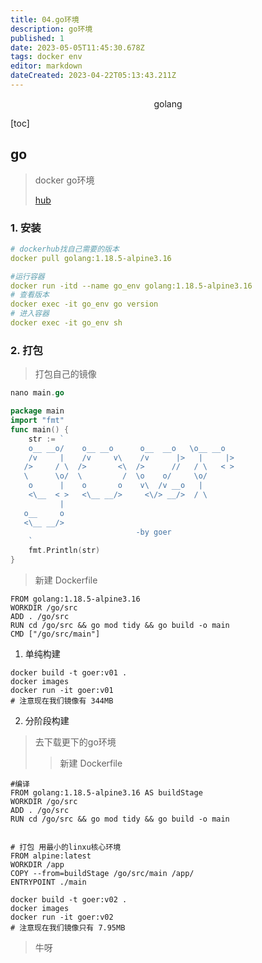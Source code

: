 ```yaml
---
title: 04.go环境
description: go环境
published: 1
date: 2023-05-05T11:45:30.678Z
tags: docker env
editor: markdown
dateCreated: 2023-04-22T05:13:43.211Z
---
```


<center>golang</center>



[toc]





## go

> docker go环境
>
> [hub](https://hub.docker.com/_/golang)

### 1. 安装

```yaml
# dockerhub找自己需要的版本
docker pull golang:1.18.5-alpine3.16

#运行容器
docker run -itd --name go_env golang:1.18.5-alpine3.16
# 查看版本
docker exec -it go_env go version 
# 进入容器
docker exec -it go_env sh
```



### 2. 打包

> 打包自己的镜像

```go
nano main.go

package main
import "fmt"
func main() {
	str := `
	o__ __o/    o__ __o      o__  __o   \o__ __o  
	/v     |    /v     v\    /v      |>   |     |> 
   />     / \  />       <\  />      //   / \   < > 
   \      \o/  \         /  \o    o/     \o/       
	o      |    o       o    v\  /v __o   |        
	<\__  < >   <\__ __/>     <\/> __/>  / \       
		   |                                       
   o__     o                                       
   <\__ __/>                                       
							-by goer					   
	`
	fmt.Println(str)
}

```

> 新建 Dockerfile

```shell
FROM golang:1.18.5-alpine3.16
WORKDIR /go/src
ADD . /go/src
RUN cd /go/src && go mod tidy && go build -o main 
CMD ["/go/src/main"]
```



1. 单纯构建

```shell
docker build -t goer:v01 .
docker images
docker run -it goer:v01
# 注意现在我们镜像有 344MB
```



2. 分阶段构建

> 去下载更下的go环境
>
> > 新建 Dockerfile

```shell
#编译
FROM golang:1.18.5-alpine3.16 AS buildStage
WORKDIR /go/src
ADD . /go/src
RUN cd /go/src && go mod tidy && go build -o main 


# 打包 用最小的linxu核心环境
FROM alpine:latest
WORKDIR /app
COPY --from=buildStage /go/src/main /app/
ENTRYPOINT ./main
```

```shell
docker build -t goer:v02 . 
docker images
docker run -it goer:v02
# 注意现在我们镜像只有 7.95MB
```

> 牛呀









